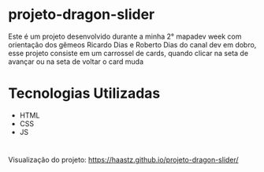 # projeto-dragon-slider

Este é um projeto desenvolvido durante a minha 2° mapadev week com orientação dos gêmeos Ricardo Dias e Roberto Dias do canal dev em dobro, esse projeto consiste em um carrossel de cards,
quando clicar na seta de avançar ou na seta de voltar o card muda

# Tecnologias Utilizadas
* HTML
* CSS
* JS
#

Visualização do projeto: https://haastz.github.io/projeto-dragon-slider/

